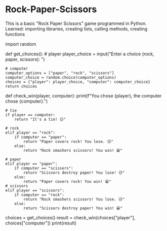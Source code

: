 # Rock-Paper-Scissors
This is a basic "Rock Paper Scissors" game programmed in Python. 
Learned: importing libraries, creating lists, calling methods, creating functions

import random


def get_choices():
    # player
    player_choice = input("Enter a choice (rock, paper, scissors): ")

    # computer
    computer_options = ["paper", "rock", "scissors"]
    computer_choice = random.choice(computer_options)
    choices = {"player": player_choice, "computer": computer_choice}
    return choices


def check_win(player, computer):
    print(f"You chose {player}, the computer chose {computer}.")

    # tie
    if player == computer:
        return "It's a tie! 😑"
    
    # rock
    elif player == "rock":
        if computer == "paper":
            return "Paper covers rock! You lose. 😥"
        else:
            return "Rock smashers scissors! You win! 😁"
            
    # paper
    elif player == "paper":
        if computer == "scissors":
            return "Scissors destroy paper! You lose! 😥"
        else:
            return "Paper covers rock! You win! 😁"
    # scissors
    elif player == "scissors":
        if computer == "rock":
            return "Rock smashers scissors! You lose. 😥"
        else:
            return "Scissors destroy paper! You win! 😁"


choices = get_choices()
result = check_win(choices["player"], choices["computer"])
print(result)
